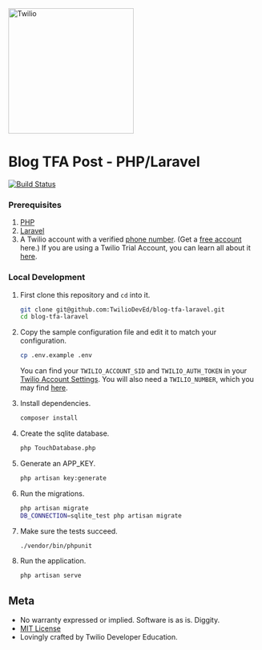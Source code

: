 <a href="https://www.twilio.com">
  <img src="https://static0.twilio.com/marketing/bundles/marketing/img/logos/wordmark-red.svg" alt="Twilio" width="250" />
</a>

# Blog TFA Post - PHP/Laravel

[![Build Status](https://travis-ci.org/TwilioDevEd/blog-tfa-laravel.svg?branch=master)](https://travis-ci.org/TwilioDevEd/blog-tfa-laravel)

### Prerequisites

1. [PHP](http://php.net/)
1. [Laravel](https://laravel.com)
1. A Twilio account with a verified [phone number](https://www.twilio.com/console/phone-numbers/incoming). (Get a
   [free account](https://www.twilio.com/try-twilio?utm_campaign=tutorials&utm_medium=readme)
   here.) If you are using a Twilio Trial Account, you can learn all about it
   [here](https://www.twilio.com/help/faq/twilio-basics/how-does-twilios-free-trial-work).


### Local Development

1. First clone this repository and `cd` into it.

   ```bash
   git clone git@github.com:TwilioDevEd/blog-tfa-laravel.git
   cd blog-tfa-laravel
   ```

1. Copy the sample configuration file and edit it to match your configuration.

    ```bash
    cp .env.example .env
    ```

    You can find your `TWILIO_ACCOUNT_SID` and `TWILIO_AUTH_TOKEN` in your
    [Twilio Account Settings](https://www.twilio.com/user/account/settings).
    You will also need a `TWILIO_NUMBER`, which you may find [here](https://www.twilio.com/user/account/phone-numbers/incoming).

1. Install dependencies.

    ```bash
    composer install
    ```

1. Create the sqlite database.

    ```bash
    php TouchDatabase.php
    ```

1. Generate an APP_KEY.

    ```bash
    php artisan key:generate
    ```

1. Run the migrations.

   ```bash
   php artisan migrate
   DB_CONNECTION=sqlite_test php artisan migrate
   ```

1. Make sure the tests succeed.

   ```bash
   ./vendor/bin/phpunit
   ```

1. Run the application.

   ```bash
   php artisan serve
   ```

## Meta

* No warranty expressed or implied. Software is as is. Diggity.
* [MIT License](http://www.opensource.org/licenses/mit-license.html)
* Lovingly crafted by Twilio Developer Education.